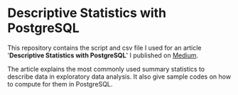 # Descriptive Statistics with PostgreSQL

This repository contains the script and csv file I used for an article '**Descriptive Statistics with PostgreSQL**' I published 
on [Medium](https://blog.devgenius.io/descriptive-statistics-with-postgresql-2811d5215270).

The article explains the most commonly used summary statistics to describe data in exploratory data analysis.
It also give sample codes on how to compute for them in PostgreSQL.

